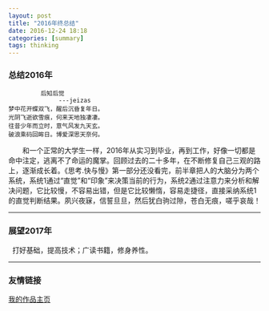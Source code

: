 ```yaml
---
layout: post
title: "2016年终总结"
date: 2016-12-24 18:18
categories: [summary]
tags: thinking
---
```


### 总结2016年

             后知后觉
                  ---jeizas
    梦中花开蝶双飞，醒后沉昏复年日。
    光阴飞逝欲雪痕，何来天地独凄凄。
    往昔少年而立时，意气风发九天玄。
    破浪乘码回眸日。博爱深思天奈何。

&emsp;&emsp;和一个正常的大学生一样，2016年从实习到毕业，再到工作，好像一切都是命中注定，逃离不了命运的魔掌。回顾过去的二十多年，在不断修复自己三观的路上，逐渐成长着。《思考.快与慢》第一部分还没看完，前半章把人的大脑分为两个系统，系统1通过“直觉”和“印象”来决策当前的行为，系统2通过注意力来分析和解决问题，它比较慢，不容易出错，但是它比较懒惰，容易走捷径，直接采纳系统1的直觉判断结果。夙兴夜寐，信誓旦旦，然后犹白驹过隙，苍白无痕，嗟乎哀哉！

---
### 展望2017年

&nbsp;&nbsp;打好基础，提高技术；广读书籍，修身养性。

---
### 友情链接
[我的作品主页](http://jeizas.alltuu.com)
